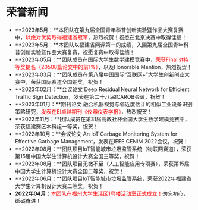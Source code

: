# 荣誉新闻

- **2023年5月：**本团队在第九届全国青年科普创新实验暨作品大赛复赛中，<font color='red'>以绝对优势取得福建省冠军</font>，热烈祝贺！祝愿在北京决赛中取得佳绩！
- **2023年5月：**本团队以福建省网评第一的成绩，入围第九届全国青年科普创新实验暨作品大赛复赛，祝愿复赛中取得佳绩！
- **2023年05月：**团队成员在国际大学生数学建模竞赛中，<font color='red'>荣获Finalist特等奖提名（20508篇论文中的前1%）</font>，以及Honorable Mention，热烈祝贺！
- **2023年03月：**团队成员在第八届中国国际“互联网+”大学生创新创业大赛中，荣获国际赛道全国铜奖，祝贺！
- **2023年02月：**会议论文 Deep Residual Neural Network for Efficient Traffic Sign Detection，发表在第二十八届ICAROB会议，祝贺！
- **2023年01月：**期刊论文 融合机器视觉与邻近度估计的相似工业设备识别策略研究，<font color='red'>发表在EI卓越期刊《仪器仪表学报》</font>，热烈祝贺！
- **2022年11月：**团队成员在第31届高教社杯全国大学生数学建模竞赛中，荣获福建赛区本科组一等奖，祝贺！
- **2022年10月：**会议论文 An IoT Garbage Monitoring System for Effective Garbage Management，发表在IEEE CENIM 2022会议，祝贺！
- **2022年08月：**团队项目IoT智能城市垃圾监管系统（物联网赛道），荣获第15届中国大学生计算机设计大赛全国三等奖，祝贺！
- **2022年08月：**团队项目无微不至（人工智能应用专项赛），荣获第15届中国大学生计算机设计大赛全国二等奖，祝贺！
- **2022年06月：**团队项目IoT智能城市垃圾监管系统，荣获2022年福建省大学生计算机设计大赛二等奖，祝贺！
- **2022年04月：**<font color='red'>本团队在福州大学生活区1号楼活动室正式成立！</font>勿忘初心，砥砺奋进！

<br><br>
